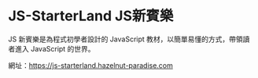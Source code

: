 # JS-StarterLand JS新賓樂

JS 新賓樂是為程式初學者設計的 JavaScript 教材，以簡單易懂的方式，帶領讀者進入 JavaScript 的世界。

網址：https://js-starterland.hazelnut-paradise.com
